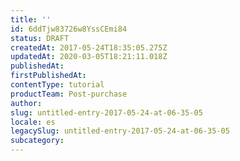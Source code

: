 ```yaml
---
title: ''
id: 6ddTjw83726w8YssCEmi84
status: DRAFT
createdAt: 2017-05-24T18:35:05.275Z
updatedAt: 2020-03-05T18:21:11.018Z
publishedAt: 
firstPublishedAt: 
contentType: tutorial
productTeam: Post-purchase
author: 
slug: untitled-entry-2017-05-24-at-06-35-05
locale: es
legacySlug: untitled-entry-2017-05-24-at-06-35-05
subcategory: 
---
```



